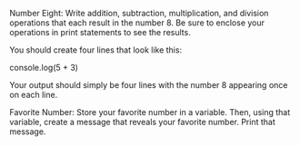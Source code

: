 Number Eight: Write addition, subtraction, multiplication, and division operations that each result in the number 8. Be sure to enclose your operations in print statements to see the results.



You should create four lines that look like this:

console.log(5 + 3)

Your output should simply be four lines with the number 8 appearing once on each line.



Favorite Number: Store your favorite number in a variable. Then, using that variable, create a message that reveals your favorite number. Print that message.


